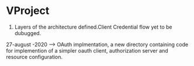 # VProject
1. Layers of the architecture defined.Client Credential flow yet to be dubugged.

27-august -2020 --> OAuth implmentation, a new directory containing code for implemention of a simpler oauth client, authorization server and resource configuration.
